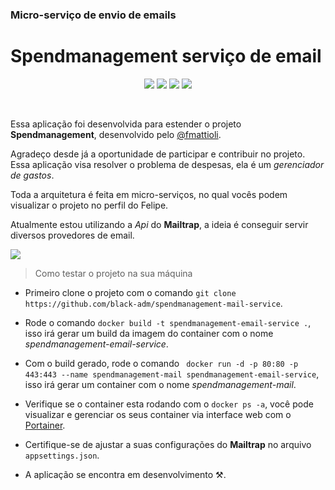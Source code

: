 ### Micro-serviço de envio de emails
# Spendmanagement serviço de email

<p align="center">
<img src="https://img.shields.io/badge/c%23-%23239120.svg?style=for-the-badge&logo=c-sharp&logoColor=white" />
<img src="https://img.shields.io/badge/.NET-5C2D91?style=for-the-badge&logo=.net&logoColor=white" />
<img src="https://img.shields.io/badge/docker-%230db7ed.svg?style=for-the-badge&logo=docker&logoColor=white" />
<img src="https://img.shields.io/badge/-Swagger-%23Clojure?style=for-the-badge&logo=swagger&logoColor=white" />
</p>
<br>

Essa aplicação foi desenvolvida para estender o projeto **Spendmanagement**, desenvolvido pelo [@fmattioli](https://github.com/fmattioli).

Agradeço desde já a oportunidade de participar e contribuir no projeto. Essa aplicação visa resolver o problema de despesas, ela é um *gerenciador de gastos*.

Toda a arquitetura é feita em micro-serviços, no qual vocês podem visualizar o projeto no perfil do Felipe.

Atualmente estou utilizando a *Api* do **Mailtrap**, a ideia é conseguir servir diversos provedores de email.

<img src="https://i.ibb.co/QHhbhZ8/Captura-de-tela-de-2023-10-06-14-33-24.png" />
</br>

> Como testar o projeto na sua máquina
- Primeiro clone o projeto com o comando `git clone https://github.com/black-adm/spendmanagement-mail-service`.

- Rode o comando `docker build -t spendmanagement-email-service .`, isso irá gerar um build da imagem do container com o nome *spendmanagement-email-service*.

- Com o build gerado, rode o comando ` docker run -d -p 80:80 -p 443:443 --name spendmanagement-mail spendmanagement-email-service`, isso irá gerar um container com o nome *spendmanagement-mail*. 

- Verifique se o container esta rodando com o `docker ps -a`, você pode visualizar e gerenciar os seus container via interface web com o [Portainer](https://www.portainer.io/).

- Certifique-se de ajustar a suas configurações do **Mailtrap** no arquivo `appsettings.json`. 

- A aplicação se encontra em desenvolvimento :hammer_and_pick:.
